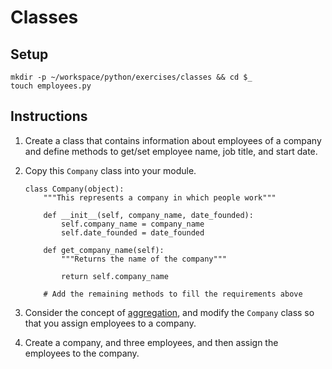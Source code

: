 # Classes

## Setup

```
mkdir -p ~/workspace/python/exercises/classes && cd $_
touch employees.py
```

## Instructions

1. Create a class that contains information about employees of a company and define methods to get/set employee name, job title, and start date.

2. Copy this `Company` class into your module.

    ```
    class Company(object):
        """This represents a company in which people work"""

        def __init__(self, company_name, date_founded):
            self.company_name = company_name
            self.date_founded = date_founded

        def get_company_name(self):
            """Returns the name of the company"""

            return self.company_name

        # Add the remaining methods to fill the requirements above
    ```

3. Consider the concept of [aggregation](../FND_11_INHERIT_COMPOSE_AGGREGATE.md#aggregation), and modify the `Company` class so that you assign employees to a company.
4. Create a company, and three employees, and then assign the employees to the company.
